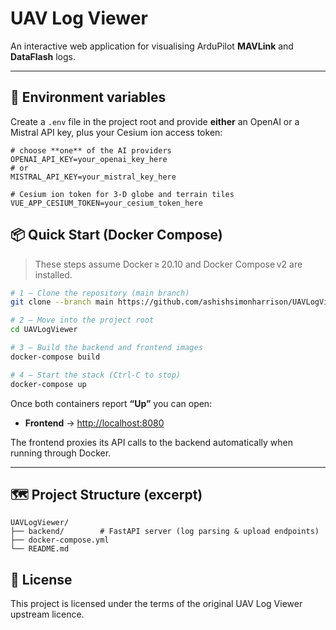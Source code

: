 # UAV Log Viewer

An interactive web application for visualising ArduPilot **MAVLink** and **DataFlash** logs.

---

## 🔑 Environment variables

Create a `.env` file in the project root and provide **either** an OpenAI or a Mistral API key, plus your Cesium ion access token:

```env
# choose **one** of the AI providers
OPENAI_API_KEY=your_openai_key_here
# or
MISTRAL_API_KEY=your_mistral_key_here

# Cesium ion token for 3‑D globe and terrain tiles
VUE_APP_CESIUM_TOKEN=your_cesium_token_here
```

## 📦 Quick Start (Docker Compose)

> These steps assume Docker ≥ 20.10 and Docker Compose v2 are installed.

```bash
# 1 ‒ Clone the repository (main branch)
git clone --branch main https://github.com/ashishsimonharrison/UAVLogViewer.git

# 2 ‒ Move into the project root
cd UAVLogViewer

# 3 ‒ Build the backend and frontend images
docker-compose build

# 4 ‒ Start the stack (Ctrl‑C to stop)
docker-compose up
```

Once both containers report **“Up”** you can open:

* **Frontend** → [http://localhost:8080](http://localhost:8080)

The frontend proxies its API calls to the backend automatically when running through Docker.

---

## 🗺️ Project Structure (excerpt)

```
UAVLogViewer/
├── backend/        # FastAPI server (log parsing & upload endpoints)
├── docker-compose.yml
└── README.md
```

## 📜 License

This project is licensed under the terms of the original UAV Log Viewer upstream licence.

